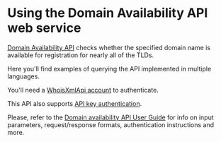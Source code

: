 # Using the Domain Availability API web service

[Domain Availability API](https://domain-availability.whoisxmlapi.com/api)
checks whether the specified domain name is available for registration for
nearly all of the TLDs.

Here you'll find examples of querying the API implemented in multiple
languages.

You'll need a
[WhoisXmlApi account](https://domain-availability.whoisxmlapi.com/api/signup) to
authenticate.

This API also supports
[API key authentication](https://domain-availability.whoisxmlapi.com/api/documentation/making-requests).

Please, refer to the
[Domain availability API User Guide](https://domain-availability.whoisxmlapi.com/api/documentation/making-requests)
for info on input parameters, request/response formats, authentication
instructions and more.

